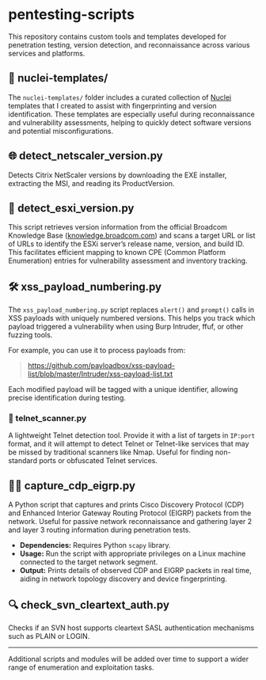 # pentesting-scripts

This repository contains custom tools and templates developed for penetration testing, version detection, and reconnaissance across various services and platforms.

## 📁 nuclei-templates/

The `nuclei-templates/` folder includes a curated collection of [Nuclei](https://github.com/projectdiscovery/nuclei) templates that I created to assist with fingerprinting and version identification. These templates are especially useful during reconnaissance and vulnerability assessments, helping to quickly detect software versions and potential misconfigurations.

## 🌐 detect_netscaler_version.py

Detects Citrix NetScaler versions by downloading the EXE installer, extracting the MSI, and reading its ProductVersion.

## 📜 detect_esxi_version.py

This script retrieves version information from the official Broadcom Knowledge Base ([knowledge.broadcom.com](https://knowledge.broadcom.com)) and scans a target URL or list of URLs to identify the ESXi server’s release name, version, and build ID. This facilitates efficient mapping to known CPE (Common Platform Enumeration) entries for vulnerability assessment and inventory tracking.

## 🛠️ xss_payload_numbering.py

The `xss_payload_numbering.py` script replaces `alert()` and `prompt()` calls in XSS payloads with uniquely numbered versions. This helps you track which payload triggered a vulnerability when using Burp Intruder, ffuf, or other fuzzing tools.

For example, you can use it to process payloads from:

> https://github.com/payloadbox/xss-payload-list/blob/master/Intruder/xss-payload-list.txt

Each modified payload will be tagged with a unique identifier, allowing precise identification during testing.

### 📡 telnet_scanner.py

A lightweight Telnet detection tool. Provide it with a list of targets in `IP:port` format, and it will attempt to detect Telnet or Telnet-like services that may be missed by traditional scanners like Nmap. Useful for finding non-standard ports or obfuscated Telnet services.
    
## 🕵️‍♂️ capture_cdp_eigrp.py

A Python script that captures and prints Cisco Discovery Protocol (CDP) and Enhanced Interior Gateway Routing Protocol (EIGRP) packets from the network. Useful for passive network reconnaissance and gathering layer 2 and layer 3 routing information during penetration tests.

- **Dependencies:** Requires Python `scapy` library.
- **Usage:** Run the script with appropriate privileges on a Linux machine connected to the target network segment.
- **Output:** Prints details of observed CDP and EIGRP packets in real time, aiding in network topology discovery and device fingerprinting.

## 🔍 check_svn_cleartext_auth.py

Checks if an SVN host supports cleartext SASL authentication mechanisms such as PLAIN or LOGIN.

---

Additional scripts and modules will be added over time to support a wider range of enumeration and exploitation tasks.


